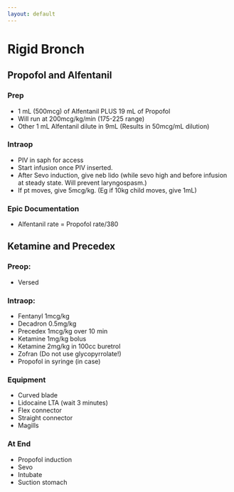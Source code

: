 ```yaml
---
layout: default
---
```


# Rigid Bronch

## Propofol and Alfentanil

### Prep
* 1 mL (500mcg) of Alfentanil PLUS 19 mL of Propofol
* Will run at 200mcg/kg/min (175-225 range)
* Other 1 mL Alfentanil dilute in 9mL (Results in 50mcg/mL dilution)

### Intraop
* PIV in saph for access
* Start infusion once PIV inserted.
* After Sevo induction, give neb lido (while sevo high and before infusion at steady state. Will prevent laryngospasm.)
* If pt moves, give 5mcg/kg. (Eg if 10kg child moves, give 1mL)

### Epic Documentation
* Alfentanil rate = Propofol rate/380

## Ketamine and Precedex

### Preop: 
* Versed

### Intraop:
* Fentanyl 1mcg/kg
* Decadron 0.5mg/kg
* Precedex 1mcg/kg over 10 min
* Ketamine 1mg/kg bolus
* Ketamine 2mg/kg in 100cc buretrol
* Zofran (Do not use glycopyrrolate!)
* Propofol in syringe (in case)

### Equipment
* Curved blade
* Lidocaine LTA (wait 3 minutes)
* Flex connector
* Straight connector
* Magills

### At End
* Propofol induction
* Sevo
* Intubate
* Suction stomach
